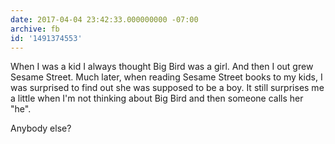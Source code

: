 ```yaml
---
date: 2017-04-04 23:42:33.000000000 -07:00
archive: fb
id: '1491374553'
---
```


When I was a kid I always thought Big Bird was a girl. And then I out grew Sesame Street. Much later, when reading Sesame Street books to my kids, I was surprised to find out she was supposed to be a boy. It still surprises me a little when I'm not thinking about Big Bird and then someone calls her "he".

Anybody else?

